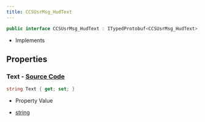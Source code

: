 ```yaml
---
title: CCSUsrMsg_HudText
---
```


```csharp
public interface CCSUsrMsg_HudText : ITypedProtobuf<CCSUsrMsg_HudText>, INativeHandle, INetMessage<CCSUsrMsg_HudText>, IDisposable
```

- Implements

## Properties

### **Text** - [Source Code](https://github.com/swiftly-solution/swiftlys2/blob/main/managed/src/SwiftlyS2.Generated/Protobufs/Interfaces/CCSUsrMsg_HudText.cs#L18)

```csharp
string Text { get; set; }
```

- Property Value

- [string](https://learn.microsoft.com/dotnet/api/system.string)

